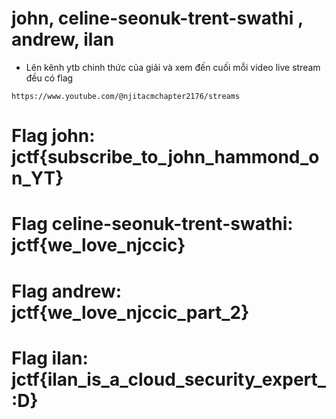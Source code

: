 # john, celine-seonuk-trent-swathi , andrew, ilan

- Lên kênh ytb chinh thức của giải và xem đến cuối mỗi video live stream đều có flag

`https://www.youtube.com/@njitacmchapter2176/streams`

# Flag john:                        jctf{subscribe_to_john_hammond_on_YT} 
# Flag celine-seonuk-trent-swathi:  jctf{we_love_njccic} 
# Flag andrew:                      jctf{we_love_njccic_part_2} 
# Flag ilan:                        jctf{ilan_is_a_cloud_security_expert_:D} 